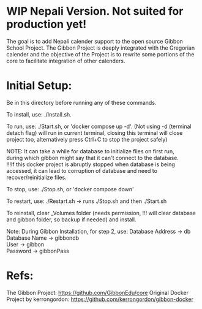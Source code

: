# WIP Nepali Version. Not suited for production yet!
The goal is to add Nepali calender support to the open source Gibbon School Project.
The Gibbon Project is deeply integrated with the Gregorian calender and the objective of the Project is to rewrite some portions of the core to facilitate integration of other calenders.

# Initial Setup:
Be in this directory before running any of these commands.

To install, use: ./Install.sh.

To run, use: ./Start.sh,  or 'docker compose up -d'. (Not using -d (terminal detach flag) will run in current terminal, closing this terminal will close project too, alternatively press Ctrl+C to stop the project safely)

NOTE: It can take a while for database to initialize files on first run, <br>
during which gibbon might say that it can't connect to the database. <br>
!!!If this docker project is abruptly stopped when database is being accessed, it can lead to corruption of database and need to recover/reinitialize files. <br>

To stop, use: ./Stop.sh, or 'docker compose down'

To restart, use: ./Restart.sh -> runs ./Stop.sh and then ./Start.sh

To reinstall, clear _Volumes folder (needs permission, !!! will clear database and gibbon folder, so backup if needed) and install.

Note: During Gibbon Installation, for step 2, use:
Database Address -> db <br>
Database Name -> gibbondb <br>
User -> gibbon <br>
Password -> gibbonPass <br>

# Refs:
The Gibbon Project: https://github.com/GibbonEdu/core
Original Docker Project by kerrongordon: https://github.com/kerrongordon/gibbon-docker
